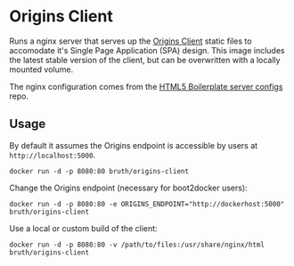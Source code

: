 # Origins Client

Runs a nginx server that serves up the [Origins Client](https://github.com/cbmi/origins-client/) static files to accomodate it's Single Page Application (SPA) design. This image includes the latest stable version of the client, but can be overwritten with a locally mounted volume.

The nginx configuration comes from the [HTML5 Boilerplate server configs](https://github.com/h5bp/server-configs-nginx) repo.

## Usage

By default it assumes the Origins endpoint is accessible by users at `http://localhost:5000`.

```
docker run -d -p 8080:80 bruth/origins-client
```

Change the Origins endpoint (necessary for boot2docker users):

```
docker run -d -p 8080:80 -e ORIGINS_ENDPOINT="http://dockerhost:5000" bruth/origins-client
```

Use a local or custom build of the client:

```
docker run -d -p 8080:80 -v /path/to/files:/usr/share/nginx/html bruth/origins-client
```
